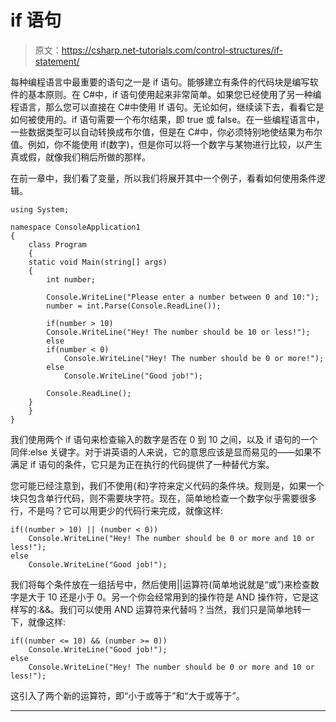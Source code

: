 # if 语句

> 原文：<https://csharp.net-tutorials.com/control-structures/if-statement/>

每种编程语言中最重要的语句之一是 if 语句。能够建立有条件的代码块是编写软件的基本原则。在 C#中，if 语句使用起来非常简单。如果您已经使用了另一种编程语言，那么您可以直接在 C#中使用 If 语句。无论如何，继续读下去，看看它是如何被使用的。if 语句需要一个布尔结果，即 true 或 false。在一些编程语言中，一些数据类型可以自动转换成布尔值，但是在 C#中，你必须特别地使结果为布尔值。例如，你不能使用 if(数字)，但是你可以将一个数字与某物进行比较，以产生真或假，就像我们稍后所做的那样。

在前一章中，我们看了变量，所以我们将展开其中一个例子，看看如何使用条件逻辑。

```
using System;

namespace ConsoleApplication1
{
    class Program
    {
    static void Main(string[] args)
    {
        int number;

        Console.WriteLine("Please enter a number between 0 and 10:");
        number = int.Parse(Console.ReadLine());

        if(number > 10)
        Console.WriteLine("Hey! The number should be 10 or less!");
        else
        if(number < 0)
            Console.WriteLine("Hey! The number should be 0 or more!");
        else
            Console.WriteLine("Good job!");

        Console.ReadLine();
    }
    }
}
```

我们使用两个 if 语句来检查输入的数字是否在 0 到 10 之间，以及 if 语句的一个同伴:else 关键字。对于讲英语的人来说，它的意思应该是显而易见的——如果不满足 if 语句的条件，它只是为正在执行的代码提供了一种替代方案。

您可能已经注意到，我们不使用{和}字符来定义代码的条件块。规则是，如果一个块只包含单行代码，则不需要块字符。现在，简单地检查一个数字似乎需要很多行，不是吗？它可以用更少的代码行来完成，就像这样:

```
if((number > 10) || (number < 0))
    Console.WriteLine("Hey! The number should be 0 or more and 10 or less!");
else
    Console.WriteLine("Good job!");
```

<input type="hidden" name="IL_IN_ARTICLE">

我们将每个条件放在一组括号中，然后使用||运算符(简单地说就是“或”)来检查数字是大于 10 还是小于 0。另一个你会经常用到的操作符是 AND 操作符，它是这样写的:&&。我们可以使用 AND 运算符来代替吗？当然，我们只是简单地转一下，就像这样:

```
if((number <= 10) && (number >= 0))
    Console.WriteLine("Good job!");
else
    Console.WriteLine("Hey! The number should be 0 or more and 10 or less!");
```

这引入了两个新的运算符，即“小于或等于”和“大于或等于”。

* * *